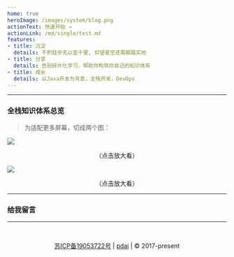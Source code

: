 ```yaml
---
home: true
heroImage: /images/system/blog.png
actionText: 快速开始 →
actionLink: /md/single/test.md
features:
- title: 沉淀
  details: 不积跬步无以至千里, 仰望星空还需脚踏实地
- title: 分享
  details: 告别碎片化学习，帮助你构筑你自己的知识体系
- title: 成长
  details: 以Java开发为背景，全栈开发，DevOps
---
```



---
### 全栈知识体系总览
> 为适配更多屏幕，切成两个图：

![](https://pdai-1257820000.cos.ap-beijing.myqcloud.com/pdai.tech/public/_images/arch-overview-2-1.png)

<p align="center">（点击放大看）</p>

![](https://pdai-1257820000.cos.ap-beijing.myqcloud.com/pdai.tech/public/_images/arch-overview-2-2.png)

<p align="center">（点击放大看）</p>

---
### 给我留言
---
<div style="text-align:center;color:;padding:30px 15px;">
  <a href="https://beian.miit.gov.cn/">苏ICP备19053722号</a> | <a href="/md/about/me/about-me.html">pdai</a> | © 2017-present
</div>
